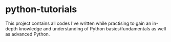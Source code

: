 # python-tutorials

This project contains all codes I've written while practising to gain an in-depth knowledge and understanding of Python basics/fundamentals as well as advanced Python.
